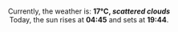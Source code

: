 <p  align="center"><br/>Currently, the weather is: <b> 17°C, <i>scattered clouds</i></b></br>Today, the sun rises at <b>04:45</b> and sets at <b>19:44</b>.</p>